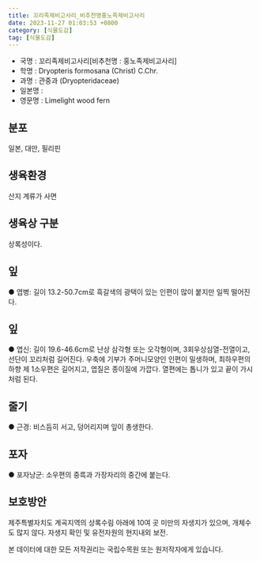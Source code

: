 ```yaml
---
title: 꼬리족제비고사리_비추천명홍노족제비고사리
date: 2023-11-27 01:03:53 +0800
category: [식물도감]
tag: [식물도감]
---
```




- 국명 : 꼬리족제비고사리[비추천명 : 홍노족제비고사리]
- 학명 : Dryopteris formosana (Christ) C.Chr.
- 과명 : 관중과 (Dryopteridaceae)
- 일본명 : 
- 영문명 : Limelight wood fern


## 분포
일본, 대만, 필리핀
## 생육환경
산지 계류가 사면
## 생육상 구분
상록성이다. 
## 잎
● 엽병: 길이 13.2-50.7cm로 흑갈색의 광택이 있는 인편이 많이 붙지만 일찍 떨어진다. 
## 잎
● 엽신: 길이 19.6-46.6cm로 난상 삼각형 또는 오각형이며, 3회우상심열-전열이고, 선단이 꼬리처럼 길어진다. 우축에 기부가 주머니모양인 인편이 밀생하며, 최하우편의 하향 제 1소우편은 길어지고, 엽질은 종이질에 가깝다. 열편에는 톱니가 있고 끝이 가시처럼 된다. 
## 줄기
● 근경: 비스듬히 서고, 덩어리지며 잎이 총생한다. 
## 포자
● 포자낭군: 소우편의 중륵과 가장자리의 중간에 붙는다.
## 보호방안
제주특별자치도 계곡지역의 상록수림 아래에 10여 곳 미만의 자생지가 있으며, 개체수도 많지 않다. 자생지 확인 및 유전자원의 현지내외 보전.






본 데이터에 대한 모든 저작권리는 국립수목원 또는 원저작자에게 있습니다.

